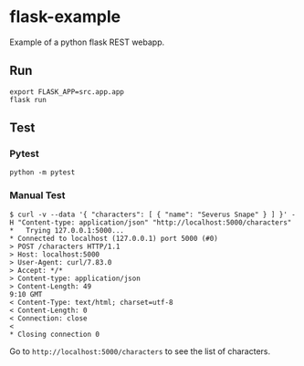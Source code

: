# flask-example
Example of a python flask REST webapp.

## Run

```shell
export FLASK_APP=src.app.app
flask run
```

## Test

### Pytest

```shell
python -m pytest
```

### Manual Test
```shell
$ curl -v --data '{ "characters": [ { "name": "Severus Snape" } ] }' -H "Content-type: application/json" "http://localhost:5000/characters"
*   Trying 127.0.0.1:5000...
* Connected to localhost (127.0.0.1) port 5000 (#0)
> POST /characters HTTP/1.1
> Host: localhost:5000
> User-Agent: curl/7.83.0
> Accept: */*
> Content-type: application/json
> Content-Length: 49
9:10 GMT
< Content-Type: text/html; charset=utf-8
< Content-Length: 0
< Connection: close
<
* Closing connection 0
```

Go to `http://localhost:5000/characters` to see the list of characters.
